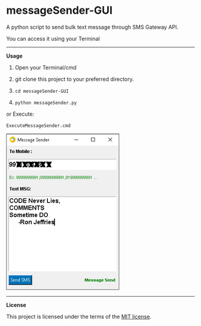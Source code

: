 # messageSender-GUI
A python script to send bulk text message through SMS Gateway API.

You can access it using your Terminal

__________________________________________________________________________
**Usage**

1. Open your Terminal/cmd

2. git clone this project to your preferred directory.

3. `cd messageSender-GUI`

4. `python messageSender.py`

 


or Execute:
```
ExecuteMessageSender.cmd
```


![](Screenshot.png)

__________________________________________________________________________
**License**

This project is licensed under the terms of the [MIT license](https://github.com/nagracks/organizer/blob/master/LICENSE).
